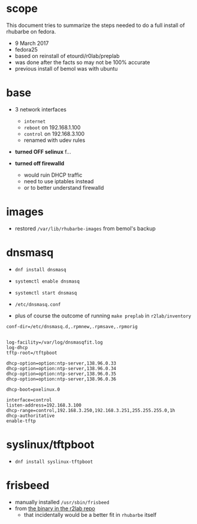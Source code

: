 # scope

This document tries to summarize the steps needed to do a full install of rhubarbe on fedora.

* 9 March 2017
* fedora25
* based on reinstall of etourdi/r0lab/preplab
* was done after the facts so may not be 100% accurate
* previous install of bemol was with ubuntu

# base

* 3 network interfaces
  * `internet`
  * `reboot` on 192.168.1.100
  * `control` on 192.168.3.100
  * renamed with udev rules

* **turned OFF selinux** f...
* **turned off firewalld**
  * would ruin DHCP traffic
  * need to use iptables instead
  * or to better understand firewalld

# images

* restored `/var/lib/rhubarbe-images` from bemol's backup

# dnsmasq

* `dnf install dnsmasq`
* `systemctl enable dnsmasq`
* `systemctl start dnsmasq`

* `/etc/dnsmasq.conf`
* plus of course the outcome of running `make preplab` in `r2lab/inventory`

```
conf-dir=/etc/dnsmasq.d,.rpmnew,.rpmsave,.rpmorig


log-facility=/var/log/dnsmasqfit.log
log-dhcp
tftp-root=/tftpboot

dhcp-option=option:ntp-server,138.96.0.33
dhcp-option=option:ntp-server,138.96.0.34
dhcp-option=option:ntp-server,138.96.0.35
dhcp-option=option:ntp-server,138.96.0.36

dhcp-boot=pxelinux.0

interface=control
listen-address=192.168.3.100
dhcp-range=control,192.168.3.250,192.168.3.251,255.255.255.0,1h
dhcp-authoritative
enable-tftp
```

# syslinux/tftpboot

* `dnf install syslinux-tftpboot`

# frisbeed

* manually installed `/usr/sbin/frisbeed`
* from [the binary in the r2lab repo](https://github.com/parmentelat/r2lab/blob/public/frisbee-binaries-inria/frisbeed) 
  * that incidentally would be a better fit in `rhubarbe` itself
